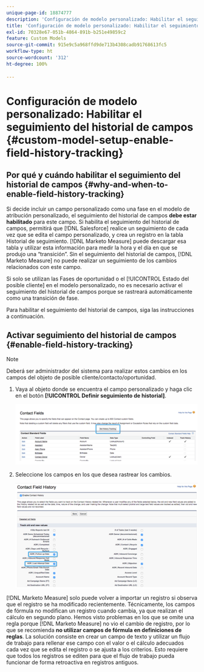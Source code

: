 ```yaml
---
unique-page-id: 18874777
description: 'Configuración de modelo personalizado: Habilitar el seguimiento del historial de campos de  [!DNL Marketo Measure]'
title: 'Configuración de modelo personalizado: Habilitar el seguimiento del historial de campos'
exl-id: 70328e67-051b-4864-891b-b251e49859c2
feature: Custom Models
source-git-commit: 915e9c5a968ffd9de713b4308cadb91768613fc5
workflow-type: ht
source-wordcount: '312'
ht-degree: 100%

---
```


# Configuración de modelo personalizado: Habilitar el seguimiento del historial de campos {#custom-model-setup-enable-field-history-tracking}

## Por qué y cuándo habilitar el seguimiento del historial de campos {#why-and-when-to-enable-field-history-tracking}

Si decide incluir un campo personalizado como una fase en el modelo de atribución personalizado, el seguimiento del historial de campos **debe estar habilitado** para este campo. Si habilita el seguimiento del historial de campos, permitirá que [!DNL Salesforce] realice un seguimiento de cada vez que se edita el campo personalizado, y crea un registro en la tabla Historial de seguimiento. [!DNL Marketo Measure] puede descargar esa tabla y utilizar esta información para medir la hora y el día en que se produjo una “transición”. Sin el seguimiento del historial de campos, [!DNL Marketo Measure] no puede realizar un seguimiento de los cambios relacionados con este campo.

Si solo se utilizan las Fases de oportunidad o el [!UICONTROL Estado del posible cliente] en el modelo personalizado, no es necesario activar el seguimiento del historial de campos porque se rastreará automáticamente como una transición de fase.

Para habilitar el seguimiento del historial de campos, siga las instrucciones a continuación.

## Activar seguimiento del historial de campos {#enable-field-history-tracking}

>[!NOTE]
>
>Deberá ser administrador del sistema para realizar estos cambios en los campos del objeto de posible cliente/contacto/oportunidad.

1. Vaya al objeto donde se encuentra el campo personalizado y haga clic en el botón **[!UICONTROL Definir seguimiento de historial]**.

   ![](assets/1.png)

1. Seleccione los campos en los que desea rastrear los cambios.

   ![](assets/2.png)

[!DNL Marketo Measure] solo puede volver a importar un registro si observa que el registro se ha modificado recientemente. Técnicamente, los campos de fórmula no modifican un registro cuando cambia, ya que realizan el cálculo en segundo plano. Hemos visto problemas en los que se omite una regla porque [!DNL Marketo Measure] no vio el cambio de registro, por lo que se recomienda **no utilizar campos de fórmula en definiciones de reglas**. La solución consiste en crear un campo de texto y utilizar un flujo de trabajo para rellenar ese campo con el valor o el cálculo adecuados cada vez que se edita el registro o se ajusta a los criterios. Esto requiere que todos los registros se editen para que el flujo de trabajo pueda funcionar de forma retroactiva en registros antiguos.
